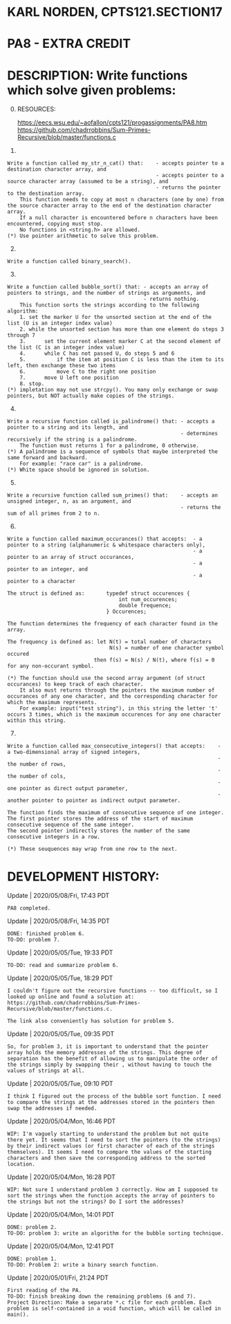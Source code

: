 # KARL NORDEN, CPTS121.SECTION17
# PA8 - EXTRA CREDIT

# DESCRIPTION: Write functions which solve given problems:
0. RESOURCES:

    https://eecs.wsu.edu/~aofallon/cpts121/progassignments/PA8.htm
    https://github.com/chadrrobbins/Sum-Primes-Recursive/blob/master/functions.c

1. 

    Write a function called my_str_n_cat() that:    - accepts pointer to a destination character array, and
                                                    - accepts pointer to a source character array (assumed to be a string), and
                                                    - returns the pointer to the destination array.
        This function needs to copy at most n characters (one by one) from the source character array to the end of the destination character array.
        If a null character is encountered before n characters have been encountered, copying must stop.
        No functions in <string.h> are allowed.
    (*) Use pointer arithmetic to solve this problem.

2. 

    Write a function called binary_search().

3. 

    Write a function called bubble_sort() that: - accepts an array of pointers to strings, and the number of strings as arguments, and
                                                - returns nothing.
        This function sorts the strings according to the following algorithm:
        1. set the marker U for the unsorted section at the end of the list (U is an integer index value)
        2. while the unsorted section has more than one element do steps 3 through 7
        3.      set the current element marker C at the second element of the list (C is an integer index value)
        4.      while C has not passed U, do steps 5 and 6
        5.          if the item at position C is less than the item to its left, then exchange these two items
        6.          move C to the right one position
        7.      move U left one position
        8. stop.
    (*) impletation may not use strcpy(). You many only exchange or swap pointers, but NOT actually make copies of the strings.

4. 

    Write a recursive function called is_palindrome() that: - accepts a pointer to a string and its length, and
                                                            - determines recursively if the string is a palindrome.
        The function must returns 1 for a palindrome, 0 otherwise.    
    (*) A palindrome is a sequence of symbols that maybe interpreted the same forward and backward.
        For example: "race car" is a palindrome.
    (*) White space should be ignored in solution.

5. 

    Write a recursive function called sum_primes() that:    - accepts an unsigned integer, n, as an argument, and
                                                            - returns the sum of all primes from 2 to n.

6. 

    Write a function called maximum_occurances() that accepts:  - a pointer to a string (alphanumeric & whitespace characters only),
                                                                - a pointer to an array of struct occurances,
                                                                - a pointer to an integer, and
                                                                - a pointer to a character
    
    The struct is defined as:       typedef struct occurences {
                                        int num_occurences;
                                        double frequence;
                                    } Occurences;

    The function determines the frequency of each character found in the array.

    The frequency is defined as: let N(t) = total number of characters
                                     N(s) = number of one character symbol occured
                                then f(s) = N(s) / N(t), where f(s) = 0 for any non-occurant symbol.
    
    (*) The function should use the second array argument (of struct occurances) to keep track of each character.
        It also must returns through the pointers the maximum number of occurances of any one character, and the corresponding character for which the maximum represents.
        For example: input("test string"), in this string the letter 't' occurs 3 times, which is the maximum occurences for any one character within this string.
        
7. 

    Write a function called max_consecutive_integers() that accepts:    - a two-dimensional array of signed integers,
                                                                        - the number of rows,
                                                                        - the number of cols,
                                                                        - one pointer as direct output parameter,
                                                                        - another pointer to pointer as indirect output parameter.

    The function finds the maximum of consecutive sequence of one integer.
    The first pointer stores the address of the start of maximum consecutive sequence of the same integer.
    The second pointer indirectly stores the number of the same consecutive integers in a row.

    (*) These seuquences may wrap from one row to the next.


# DEVELOPMENT HISTORY:
Update | 2020/05/08/Fri, 17:43 PDT

    PA8 completed.
    
Update | 2020/05/08/Fri, 14:35 PDT

    DONE: finished problem 6.
    TO-DO: problem 7.

Update | 2020/05/05/Tue, 19:33 PDT

    TO-DO: read and summarize problem 6.
    
Update | 2020/05/05/Tue, 18:29 PDT

    I couldn't figure out the recursive functions -- too difficult, so I looked up online and found a solution at: https://github.com/chadrrobbins/Sum-Primes-Recursive/blob/master/functions.c.

    The link also conveniently has solution for problem 5.

Update | 2020/05/05/Tue, 09:35 PDT

    So, for problem 3, it is important to understand that the pointer array holds the memory addresses of the strings. This degree of separation has the benefit of allowing us to manipulate the order of the strings simply by swapping their , without having to touch the values of strings at all.

Update | 2020/05/05/Tue, 09:10 PDT

    I think I figured out the process of the bubble sort function. I need to compare the strings at the addresses stored in the pointers then swap the addresses if needed.

Update | 2020/05/04/Mon, 16:46 PDT

    WIP: I'm vaguely starting to understand the problem but not quite there yet. It seems that I need to sort the pointers (to the strings) by their indirect values (or first character of each of the strings themselves). It seems I need to compare the values of the starting characters and then save the corresponding address to the sorted location.
    
Update | 2020/05/04/Mon, 16:28 PDT

    WIP: Not sure I understand problem 3 correctly. How am I supposed to sort the strings when the function accepts the array of pointers to the strings but not the strings? Do I sort the addresses?

Update | 2020/05/04/Mon, 14:01 PDT

    DONE: problem 2.
    TO-DO: problem 3: write an algorithm for the bubble sorting technique.

Update | 2020/05/04/Mon, 12:41 PDT

    DONE: problem 1.
    TO-DO: Problem 2: write a binary search function.

Update | 2020/05/01/Fri, 21:24 PDT

    First reading of the PA.
    TO-DO: finish breaking down the remaining problems (6 and 7).
    Project Direction: Make a separate *.c file for each problem. Each problem is self-contained in a void function, which will be called in main().
